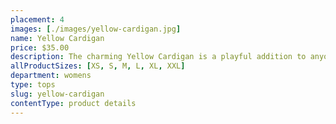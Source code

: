 ```yaml
---
placement: 4
images: [./images/yellow-cardigan.jpg]
name: Yellow Cardigan
price: $35.00
description: The charming Yellow Cardigan is a playful addition to anyone's wardrobe. With a breathable fabric that's neither too thick or thin, this garment is the perfect all-season outer layer.
allProductSizes: [XS, S, M, L, XL, XXL]
department: womens
type: tops
slug: yellow-cardigan
contentType: product details
---
```

